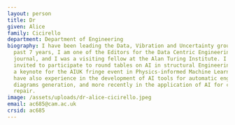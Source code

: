 ```yaml
---
layout: person
title: Dr
given: Alice
family: Cicirello
department: Department of Engineering
biography: I have been leading the Data, Vibration and Uncertainty group for the
  past 7 years, I am one of the Editors for the Data Centric Engineering
  journal, and I was a visiting fellow at the Alan Turing Institute. I have been
  invited to participate to round tables on AI in structural Engineering and as
  a keynote for the AIUK fringe event in Physics-informed Machine Learning. I
  have also experience in the development of AI tools for automatic engineering
  diagrams generation, and more recently in the application of AI for climate
  repair.
image: /assets/uploads/dr-alice-cicirello.jpeg
email: ac685@cam.ac.uk
crsid: ac685
---
```

